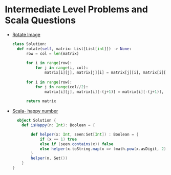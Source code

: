 # Intermediate Level Problems and Scala Questions


- [Rotate Image](https://leetcode.com/problems/rotate-image/submissions/)
  ```python
  class Solution:
    def rotate(self, matrix: List[List[int]]) -> None:
        row = col = len(matrix)
        
        for i in range(row):
            for j in range(i, col):
                matrix[i][j], matrix[j][i] = matrix[j][i], matrix[i][j]
        
        for i in range(row):
            for j in range(col//2):
                matrix[i][j], matrix[i][-(j+1)] = matrix[i][-(j+1)], matrix[i][j]
        
        return matrix

  ```
  
  
- [Scala- happy number](https://leetcode.com/problems/happy-number/submissions/)
  ```scala
    object Solution {
      def isHappy(n: Int): Boolean = {

          def helper(x: Int, seen:Set[Int]) : Boolean = {
              if (x == 1) true 
              else if (seen.contains(x)) false
              else helper(x.toString.map(x => (math.pow(x.asDigit, 2))).sum.toInt, seen + x)
          }
          helper(n, Set())
      }
  }
  ```
